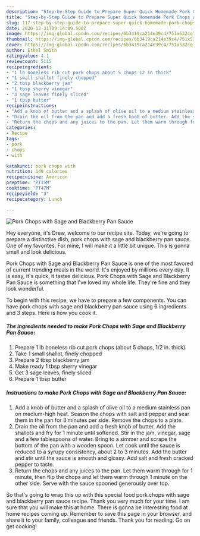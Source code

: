 ```yaml
---
description: "Step-by-Step Guide to Prepare Super Quick Homemade Pork Chops with Sage and Blackberry Pan Sauce"
title: "Step-by-Step Guide to Prepare Super Quick Homemade Pork Chops with Sage and Blackberry Pan Sauce"
slug: 117-step-by-step-guide-to-prepare-super-quick-homemade-pork-chops-with-sage-and-blackberry-pan-sauce
date: 2020-12-31T09:14:09.500Z
image: https://img-global.cpcdn.com/recipes/6b3419ca214e39c4/751x532cq70/pork-chops-with-sage-and-blackberry-pan-sauce-recipe-main-photo.jpg
thumbnail: https://img-global.cpcdn.com/recipes/6b3419ca214e39c4/751x532cq70/pork-chops-with-sage-and-blackberry-pan-sauce-recipe-main-photo.jpg
cover: https://img-global.cpcdn.com/recipes/6b3419ca214e39c4/751x532cq70/pork-chops-with-sage-and-blackberry-pan-sauce-recipe-main-photo.jpg
author: Ethel Smith
ratingvalue: 4.1
reviewcount: 5115
recipeingredient:
- "1 lb boneless rib cut pork chops about 5 chops 12 in thick"
- "1 small shallot finely chopped"
- "2 tbsp blackberry jam"
- "1 tbsp sherry vinegar"
- "3 sage leaves finely sliced"
- "1 tbsp butter"
recipeinstructions:
- "Add a knob of butter and a splash of olive oil to a medium stainless pan on medium-high heat. Season the chops with salt and pepper and sear them in the pan for 3 minutes per side. Remove the chops to a plate."
- "Drain the oil from the pan and add a fresh knob of butter. Add the shallots and fry for 1 minute until softened. Stir in the jam, vinegar, sage and a few tablespoons of water. Bring to a simmer and scrape the bottom of the pan with a wooden spoon. Let cook until the sauce is reduced to a syrupy consistency, about 2 to 3 minutes. Add the butter and stir until the sauce is smooth and glossy. Add salt and fresh cracked pepper to taste."
- "Return the chops and any juices to the pan. Let them warm through for 1 minute, then flip the chops and let them warm through 1 minute on the other side. Serve with the sauce spooned generously over top."
categories:
- Recipe
tags:
- pork
- chops
- with

katakunci: pork chops with 
nutrition: 149 calories
recipecuisine: American
preptime: "PT15M"
cooktime: "PT47M"
recipeyield: "3"
recipecategory: Lunch

---
```



![Pork Chops with Sage and Blackberry Pan Sauce](https://img-global.cpcdn.com/recipes/6b3419ca214e39c4/751x532cq70/pork-chops-with-sage-and-blackberry-pan-sauce-recipe-main-photo.jpg)

Hey everyone, it's Drew, welcome to our recipe site. Today, we're going to prepare a distinctive dish, pork chops with sage and blackberry pan sauce. One of my favorites. For mine, I will make it a little bit unique. This is gonna smell and look delicious.

Pork Chops with Sage and Blackberry Pan Sauce is one of the most favored of current trending meals in the world. It's enjoyed by millions every day. It is easy, it's quick, it tastes delicious. Pork Chops with Sage and Blackberry Pan Sauce is something that I've loved my whole life. They're fine and they look wonderful.




To begin with this recipe, we have to prepare a few components. You can have pork chops with sage and blackberry pan sauce using 6 ingredients and 3 steps. Here is how you cook it.

<!--inarticleads1-->

##### The ingredients needed to make Pork Chops with Sage and Blackberry Pan Sauce:

1. Prepare 1 lb boneless rib cut pork chops (about 5 chops, 1/2 in. thick)
1. Take 1 small shallot, finely chopped
1. Prepare 2 tbsp blackberry jam
1. Make ready 1 tbsp sherry vinegar
1. Get 3 sage leaves, finely sliced
1. Prepare 1 tbsp butter




<!--inarticleads2-->

##### Instructions to make Pork Chops with Sage and Blackberry Pan Sauce:

1. Add a knob of butter and a splash of olive oil to a medium stainless pan on medium-high heat. Season the chops with salt and pepper and sear them in the pan for 3 minutes per side. Remove the chops to a plate.
1. Drain the oil from the pan and add a fresh knob of butter. Add the shallots and fry for 1 minute until softened. Stir in the jam, vinegar, sage and a few tablespoons of water. Bring to a simmer and scrape the bottom of the pan with a wooden spoon. Let cook until the sauce is reduced to a syrupy consistency, about 2 to 3 minutes. Add the butter and stir until the sauce is smooth and glossy. Add salt and fresh cracked pepper to taste.
1. Return the chops and any juices to the pan. Let them warm through for 1 minute, then flip the chops and let them warm through 1 minute on the other side. Serve with the sauce spooned generously over top.




So that's going to wrap this up with this special food pork chops with sage and blackberry pan sauce recipe. Thank you very much for your time. I am sure that you will make this at home. There is gonna be interesting food at home recipes coming up. Remember to save this page in your browser, and share it to your family, colleague and friends. Thank you for reading. Go on get cooking!

